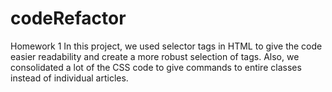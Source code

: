# codeRefactor
Homework 1
In this project, we used selector tags in HTML to give the code easier readability and create a more robust selection of tags. Also, we consolidated a lot of the CSS code to give commands to entire classes instead of individual articles.